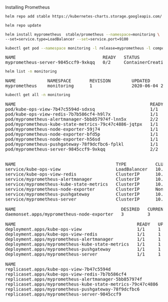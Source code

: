 Installing Prometheus

```bash
helm repo add stable https://kubernetes-charts.storage.googleapis.com/

helm repo update

helm install myprometheus  stable/prometheus --namespace=monitoring \
--set=service.type=LoadBalancer --set=service.port=9100
```

```bash
kubectl get pod --namespace monitoring -l release=myprometheus -l component=server  
```
<pre>
NAME                                 READY   STATUS              RESTARTS   AGE
myprometheus-server-9845ccf9-9xkqq   0/2     ContainerCreating   0          16s
</pre>

```bash
helm list -n monitoring
```
<pre>
NAME            NAMESPACE       REVISION        UPDATED                                 STATUS          CHART                   APP VERSION
myprometheus    monitoring      1               2020-06-04 23:22:58.4996371 +0200 CEST  deployed        prometheus-11.4.0       2.18.1
</pre>
```bash
kubectl get all -n monitoring
```
<pre>
NAME                                                   READY   STATUS    RESTARTS   AGE
pod/kube-ops-view-7b47c5594d-sdxsq                     1/1     Running   0          14m
pod/kube-ops-view-redis-7b7b586cf4-h9l7x               1/1     Running   0          14m
pod/myprometheus-alertmanager-5bb857974f-lnn5x         2/2     Running   0          8m6s
pod/myprometheus-kube-state-metrics-79c47c4886-jqtpx   1/1     Running   0          8m6s
pod/myprometheus-node-exporter-59j74                   1/1     Running   0          8m6s
pod/myprometheus-node-exporter-bfd5p                   1/1     Running   0          8m6s
pod/myprometheus-node-exporter-h56sd                   1/1     Running   0          8m6s
pod/myprometheus-pushgateway-78f9dcfbc6-fplkl          1/1     Running   0          8m6s
pod/myprometheus-server-9845ccf9-9xkqq                 2/2     Running   0          8m6s


NAME                                      TYPE           CLUSTER-IP     EXTERNAL-IP      PORT(S)        AGE
service/kube-ops-view                     LoadBalancer   10.0.124.138   40.127.239.249   80:30917/TCP   14m
service/kube-ops-view-redis               ClusterIP      10.0.169.42    <none>           6379/TCP       14m
service/myprometheus-alertmanager         ClusterIP      10.0.251.14    <none>           80/TCP         8m7s
service/myprometheus-kube-state-metrics   ClusterIP      10.0.250.168   <none>           8080/TCP       8m7s
service/myprometheus-node-exporter        ClusterIP      None           <none>           9100/TCP       8m7s
service/myprometheus-pushgateway          ClusterIP      10.0.120.211   <none>           9091/TCP       8m7s
service/myprometheus-server               ClusterIP      10.0.87.131    <none>           80/TCP         8m7s

NAME                                        DESIRED   CURRENT   READY   UP-TO-DATE   AVAILABLE   NODE SELECTOR   AGE
daemonset.apps/myprometheus-node-exporter   3         3         3       3            3           <none>          8m7s

NAME                                              READY   UP-TO-DATE   AVAILABLE   AGE
deployment.apps/kube-ops-view                     1/1     1            1           14m
deployment.apps/kube-ops-view-redis               1/1     1            1           14m
deployment.apps/myprometheus-alertmanager         1/1     1            1           8m7s
deployment.apps/myprometheus-kube-state-metrics   1/1     1            1           8m7s
deployment.apps/myprometheus-pushgateway          1/1     1            1           8m7s
deployment.apps/myprometheus-server               1/1     1            1           8m7s

NAME                                                         DESIRED   CURRENT   READY   AGE
replicaset.apps/kube-ops-view-7b47c5594d                     1         1         1       14m
replicaset.apps/kube-ops-view-redis-7b7b586cf4               1         1         1       14m
replicaset.apps/myprometheus-alertmanager-5bb857974f         1         1         1       8m7s
replicaset.apps/myprometheus-kube-state-metrics-79c47c4886   1         1         1       8m7s
replicaset.apps/myprometheus-pushgateway-78f9dcfbc6          1         1         1       8m7s
replicaset.apps/myprometheus-server-9845ccf9                 1         1         1       8m7s
</pre>
